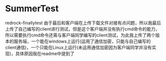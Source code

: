 # SummerTest
redrock-finallytest
由于最后和客户端在上传下载文件对接有点问题，所以我最后上传了自己编写的client进行测试，但是这个客户端并没有执行cmd命令的能力，所以需要执行cmd命令还需与客户端同学编写的client测试，为此我上传了两个版本的服务端，一个能在windows上运行(运用了通信加密，只能与自己编写的client通信)，一个只能在Linux上运行(未运用通信加密因为客户端同学并没有实现)，具体原因我在readme中提到了
